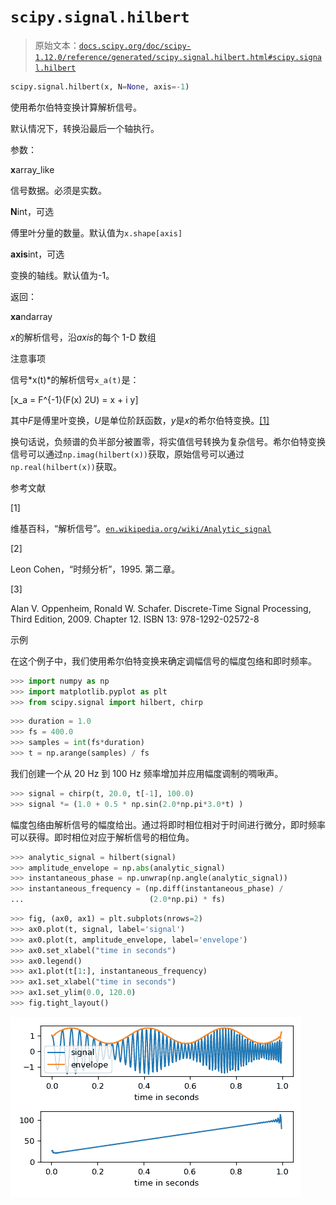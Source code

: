 # `scipy.signal.hilbert`

> 原始文本：[`docs.scipy.org/doc/scipy-1.12.0/reference/generated/scipy.signal.hilbert.html#scipy.signal.hilbert`](https://docs.scipy.org/doc/scipy-1.12.0/reference/generated/scipy.signal.hilbert.html#scipy.signal.hilbert)

```py
scipy.signal.hilbert(x, N=None, axis=-1)
```

使用希尔伯特变换计算解析信号。

默认情况下，转换沿最后一个轴执行。

参数：

**x**array_like

信号数据。必须是实数。

**N**int，可选

傅里叶分量的数量。默认值为`x.shape[axis]`

**axis**int，可选

变换的轴线。默认值为-1。

返回：

**xa**ndarray

*x*的解析信号，沿*axis*的每个 1-D 数组

注意事项

信号*x(t)*的解析信号`x_a(t)`是：

\[x_a = F^{-1}(F(x) 2U) = x + i y\]

其中*F*是傅里叶变换，*U*是单位阶跃函数，*y*是*x*的希尔伯特变换。[[1]](#r37d8c8a6fd16-1)

换句话说，负频谱的负半部分被置零，将实值信号转换为复杂信号。希尔伯特变换信号可以通过`np.imag(hilbert(x))`获取，原始信号可以通过`np.real(hilbert(x))`获取。

参考文献

[1]

维基百科，“解析信号”。[`en.wikipedia.org/wiki/Analytic_signal`](https://en.wikipedia.org/wiki/Analytic_signal)

[2]

Leon Cohen，“时频分析”，1995. 第二章。

[3]

Alan V. Oppenheim, Ronald W. Schafer. Discrete-Time Signal Processing, Third Edition, 2009. Chapter 12. ISBN 13: 978-1292-02572-8

示例

在这个例子中，我们使用希尔伯特变换来确定调幅信号的幅度包络和即时频率。

```py
>>> import numpy as np
>>> import matplotlib.pyplot as plt
>>> from scipy.signal import hilbert, chirp 
```

```py
>>> duration = 1.0
>>> fs = 400.0
>>> samples = int(fs*duration)
>>> t = np.arange(samples) / fs 
```

我们创建一个从 20 Hz 到 100 Hz 频率增加并应用幅度调制的啁啾声。

```py
>>> signal = chirp(t, 20.0, t[-1], 100.0)
>>> signal *= (1.0 + 0.5 * np.sin(2.0*np.pi*3.0*t) ) 
```

幅度包络由解析信号的幅度给出。通过将即时相位相对于时间进行微分，即时频率可以获得。即时相位对应于解析信号的相位角。

```py
>>> analytic_signal = hilbert(signal)
>>> amplitude_envelope = np.abs(analytic_signal)
>>> instantaneous_phase = np.unwrap(np.angle(analytic_signal))
>>> instantaneous_frequency = (np.diff(instantaneous_phase) /
...                            (2.0*np.pi) * fs) 
```

```py
>>> fig, (ax0, ax1) = plt.subplots(nrows=2)
>>> ax0.plot(t, signal, label='signal')
>>> ax0.plot(t, amplitude_envelope, label='envelope')
>>> ax0.set_xlabel("time in seconds")
>>> ax0.legend()
>>> ax1.plot(t[1:], instantaneous_frequency)
>>> ax1.set_xlabel("time in seconds")
>>> ax1.set_ylim(0.0, 120.0)
>>> fig.tight_layout() 
```

![../../_images/scipy-signal-hilbert-1.png](img/37b73fc899e51d1ce7341215909539e7.png)
